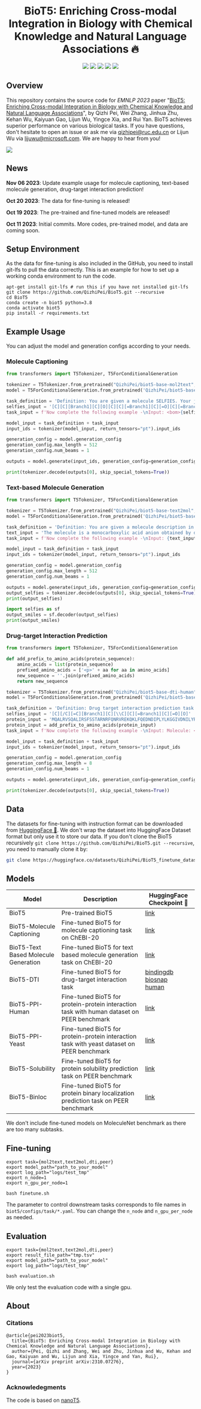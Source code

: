<h1 align="center">
BioT5: Enriching Cross-modal Integration in Biology with Chemical Knowledge and Natural Language Associations 🔥
</h1>

<div align="center">

[![](https://img.shields.io/badge/paper-arxiv2310.07276-red?style=plastic&logo=GitBook)](https://arxiv.org/abs/2310.07276)
[![](https://img.shields.io/badge/github-green?style=plastic&logo=github)](https://github.com/QizhiPei/BioT5) 
[![](https://img.shields.io/badge/model-pink?style=plastic&logo=themodelsresource)](https://huggingface.co/QizhiPei/BioT5) 
[![](https://img.shields.io/badge/dataset-orange?style=plastic&logo=data.ai)](https://huggingface.co/datasets/QizhiPei/BioT5_finetune_dataset)
[![](https://img.shields.io/badge/PyTorch-1.13+-ee4c2c?logo=pytorch&logoColor=white)](https://pytorch.org/get-started/locally/)

</div>

## Overview
This repository contains the source code for *EMNLP 2023* paper "[BioT5: Enriching Cross-modal Integration in Biology with Chemical Knowledge and Natural Language Associations](https://arxiv.org/abs/2310.07276)", by Qizhi Pei, Wei Zhang, Jinhua Zhu, Kehan Wu, Kaiyuan Gao, Lijun Wu, Yingce Xia, and Rui Yan. BioT5 achieves superior performance on various biological tasks. If you have questions, don't hesitate to open an issue or ask me via <qizhipei@ruc.edu.cn> or Lijun Wu via <lijuwu@microsoft.com>. We are happy to hear from you!

![](./imgs/pipeline.png)

## News
**Nov 06 2023**: Update example usage for molecule captioning, text-based molecule generation, drug-target interaction prediction!

**Oct 20 2023**: The data for fine-tuning is released!

**Oct 19 2023**: The pre-trained and fine-tuned models are released!

**Oct 11 2023**: Initial commits. More codes, pre-trained model, and data are coming soon.

## Setup Environment
As the data for fine-tuning is also included in the GitHub, you need to install git-lfs to pull the data correctly.
This is an example for how to set up a working conda environment to run the code.
```shell
apt-get install git-lfs # run this if you have not installed git-lfs
git clone https://github.com/QizhiPei/BioT5.git --recursive
cd BioT5
conda create -n biot5 python=3.8
conda activate biot5
pip install -r requirements.txt
```

## Example Usage
You can adjust the model and generation configs according to your needs.
### Molecule Captioning
```python
from transformers import T5Tokenizer, T5ForConditionalGeneration

tokenizer = T5Tokenizer.from_pretrained("QizhiPei/biot5-base-mol2text", model_max_length=512)
model = T5ForConditionalGeneration.from_pretrained('QizhiPei/biot5-base-mol2text')

task_definition = 'Definition: You are given a molecule SELFIES. Your job is to generate the molecule description in English that fits the molecule SELFIES.\n\n'
selfies_input = '[C][C][Branch1][C][O][C][C][=Branch1][C][=O][C][=Branch1][C][=O][O-1]'
task_input = f'Now complete the following example -\nInput: <bom>{selfies_input}<eom>\nOutput: '

model_input = task_definition + task_input
input_ids = tokenizer(model_input, return_tensors="pt").input_ids

generation_config = model.generation_config
generation_config.max_length = 512
generation_config.num_beams = 1

outputs = model.generate(input_ids, generation_config=generation_config)

print(tokenizer.decode(outputs[0], skip_special_tokens=True))
```

### Text-based Molecule Generation
```python
from transformers import T5Tokenizer, T5ForConditionalGeneration

tokenizer = T5Tokenizer.from_pretrained("QizhiPei/biot5-base-text2mol", model_max_length=512)
model = T5ForConditionalGeneration.from_pretrained('QizhiPei/biot5-base-text2mol')

task_definition = 'Definition: You are given a molecule description in English. Your job is to generate the molecule SELFIES that fits the description.\n\n'
text_input = 'The molecule is a monocarboxylic acid anion obtained by deprotonation of the carboxy and sulfino groups of 3-sulfinopropionic acid. Major microspecies at pH 7.3 It is an organosulfinate oxoanion and a monocarboxylic acid anion. It is a conjugate base of a 3-sulfinopropionic acid.'
task_input = f'Now complete the following example -\nInput: {text_input}\nOutput: '

model_input = task_definition + task_input
input_ids = tokenizer(model_input, return_tensors="pt").input_ids

generation_config = model.generation_config
generation_config.max_length = 512
generation_config.num_beams = 1

outputs = model.generate(input_ids, generation_config=generation_config)
output_selfies = tokenizer.decode(outputs[0], skip_special_tokens=True).replace(' ', '')
print(output_selfies)

import selfies as sf
output_smiles = sf.decoder(output_selfies)
print(output_smiles)
```

### Drug-target Interaction Prediction
```python
from transformers import T5Tokenizer, T5ForConditionalGeneration

def add_prefix_to_amino_acids(protein_sequence):
    amino_acids = list(protein_sequence)
    prefixed_amino_acids = ['<p>' + aa for aa in amino_acids]
    new_sequence = ''.join(prefixed_amino_acids)
    return new_sequence

tokenizer = T5Tokenizer.from_pretrained("QizhiPei/biot5-base-dti-human", model_max_length=512)
model = T5ForConditionalGeneration.from_pretrained('QizhiPei/biot5-base-dti-human')

task_definition = 'Definition: Drug target interaction prediction task (a binary classification task) for the human dataset. If the given molecule and protein can interact with each other, indicate via "Yes". Otherwise, response via "No".\n\n'
selfies_input = '[C][/C][=C][Branch1][C][\\C][C][=Branch1][C][=O][O]'
protein_input = 'MQALRVSQALIRSFSSTARNRFQNRVREKQKLFQEDNDIPLYLKGGIVDNILYRVTMTLCLGGTVYSLYSLGWASFPRN'
protein_input = add_prefix_to_amino_acids(protein_input)
task_input = f'Now complete the following example -\nInput: Molecule: <bom>{selfies_input}<eom>\nProtein: <bop>{protein_input}<eop>\nOutput: '

model_input = task_definition + task_input
input_ids = tokenizer(model_input, return_tensors="pt").input_ids

generation_config = model.generation_config
generation_config.max_length = 8
generation_config.num_beams = 1

outputs = model.generate(input_ids, generation_config=generation_config)

print(tokenizer.decode(outputs[0], skip_special_tokens=True))
```

## Data
The datasets for fine-tuning with instruction format can be downloaded from [HuggingFace 🤗](https://huggingface.co/datasets/QizhiPei/BioT5_finetune_dataset).
We don't wrap the dataset into HuggingFace Dataset format but only use it to store our data.
If you don't clone the BioT5 recursively `git clone https://github.com/QizhiPei/BioT5.git --recursive`, you need to manually clone it by:
```bash
git clone https://huggingface.co/datasets/QizhiPei/BioT5_finetune_dataset data
```

## Models

|Model|Description|HuggingFace Checkpoint 🤗|
|----|----|---|
|BioT5|Pre-trained BioT5|[link](https://huggingface.co/QizhiPei/biot5-base)|
|BioT5-Molecule Captioning|Fine-tuned BioT5 for molecule captioning task on ChEBI-20|[link](https://huggingface.co/QizhiPei/biot5-base-mol2text)|
|BioT5-Text Based Molecule Generation|Fine-tuned BioT5 for text based molecule generation task on ChEBI-20|[link](https://huggingface.co/QizhiPei/biot5-base-text2mol)|
|BioT5-DTI|Fine-tuned BioT5 for drug-target interaction task|[bindingdb](https://huggingface.co/QizhiPei/biot5-base-dti-bindingdb) <br> [biosnap](https://huggingface.co/QizhiPei/biot5-base-dti-biosnap) <br> [human](https://huggingface.co/QizhiPei/biot5-base-dti-human)|
|BioT5-PPI-Human|Fine-tuned BioT5 for protein-protein interaction task with human dataset on PEER benchmark|[link](https://huggingface.co/QizhiPei/biot5-base-peer-human_ppi)|
|BioT5-PPI-Yeast|Fine-tuned BioT5 for protein-protein interaction task with yeast dataset on PEER benchmark|[link](https://huggingface.co/QizhiPei/biot5-base-peer-yeast_ppi)|
|BioT5-Solubility|Fine-tuned BioT5 for protein solubility prediction task on PEER benchmark|[link](https://huggingface.co/QizhiPei/biot5-base-peer-solubility)|
|BioT5-Binloc|Fine-tuned BioT5 for protein binary localization prediction task on PEER benchmark|[link](https://huggingface.co/QizhiPei/biot5-base-peer-binloc)|

We don't include fine-tuned models on MoleculeNet benchmark as there are too many subtasks.

## Fine-tuning
```
export task={mol2text,text2mol,dti,peer}
export model_path="path_to_your_model"
export log_path="logs/test_tmp"
export n_node=1
export n_gpu_per_node=1

bash finetune.sh
```
The parameter to control downstream tasks corresponds to file names in `biot5/configs/task/*.yaml`. You can change the `n_node` and `n_gpu_per_node` as needed.

## Evaluation
```
export task={mol2text,text2mol,dti,peer}
export result_file_path="tmp.tsv"
export model_path="path_to_your_model"
export log_path="logs/test_tmp"

bash evaluation.sh
```
We only test the evaluation code with a single gpu.

## About
### Citations
```
@article{pei2023biot5,
  title={BioT5: Enriching Cross-modal Integration in Biology with Chemical Knowledge and Natural Language Associations},
  author={Pei, Qizhi and Zhang, Wei and Zhu, Jinhua and Wu, Kehan and Gao, Kaiyuan and Wu, Lijun and Xia, Yingce and Yan, Rui},
  journal={arXiv preprint arXiv:2310.07276},
  year={2023}
}
```

### Acknowledegments
The code is based on [nanoT5](https://github.com/PiotrNawrot/nanoT5).
